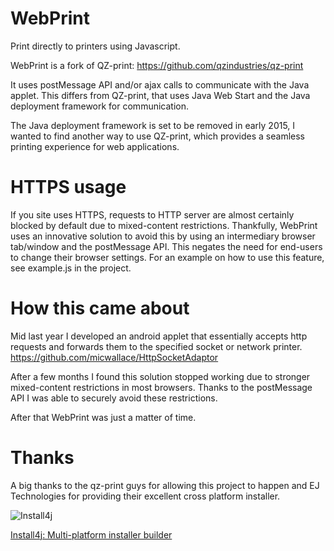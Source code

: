 # WebPrint
Print directly to printers using Javascript.

WebPrint is a fork of QZ-print: https://github.com/qzindustries/qz-print

It uses postMessage API and/or ajax calls to communicate with the Java applet.
This differs from QZ-print, that uses Java Web Start and the Java deployment framework for communication.

The Java deployment framework is set to be removed in early 2015, I wanted to find another way to use QZ-print, which provides a seamless printing experience for web applications.

# HTTPS usage
If you site uses HTTPS, requests to HTTP server are almost certainly blocked by default due to mixed-content restrictions.
Thankfully, WebPrint uses an innovative solution to avoid this by using an intermediary browser tab/window and the postMessage API.
This negates the need for end-users to change their browser settings.
For an example on how to use this feature, see example.js in the project.

# How this came about
Mid last year I developed an android applet that essentially accepts http requests and forwards them to the specified socket or network printer.
https://github.com/micwallace/HttpSocketAdaptor

After a few months I found this solution stopped working due to stronger mixed-content restrictions in most browsers.
Thanks to the postMessage API I was able to securely avoid these restrictions.

After that WebPrint was just a matter of time.

# Thanks
A big thanks to the qz-print guys for allowing this project to happen and EJ Technologies for providing their excellent cross platform installer.

![Install4j](https://www.ej-technologies.com/images/product_banners/install4j_large.png)

[Install4j: Multi-platform installer builder](http://www.ej-technologies.com/products/install4j/overview.html)
